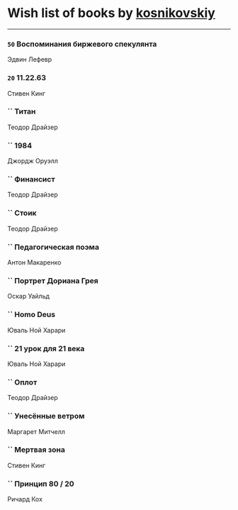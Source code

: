 # Wish list of books by [kosnikovskiy](https://plus.google.com/u/0/118261627879855357372/)
---

### `50` Воспоминания биржевого спекулянта
Эдвин Лефевр

### `20` 11.22.63
Стивен Кинг

### `` Титан
Теодор Драйзер

### `` 1984
Джордж Оруэлл

### `` Финансист
Теодор Драйзер

### `` Стоик
Теодор Драйзер

### `` Педагогическая поэма
Антон Макаренко

### `` Портрет Дориана Грея
Оскар Уайльд

### `` Homo Deus
Юваль Ной Харари

### `` 21 урок для 21 века
Юваль Ной Харари

### `` Оплот
Теодор Драйзер

### `` Унесённые ветром
Маргарет Митчелл

### `` Мертвая зона
Стивен Кинг

### `` Принцип 80 / 20
Ричард Кох

